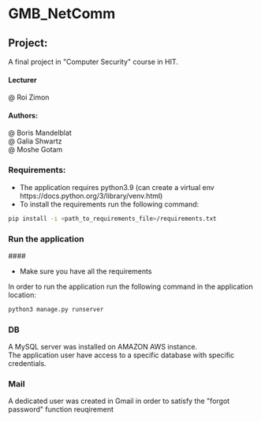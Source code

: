 # GMB_NetComm

## Project:
A final project in "Computer Security" course in HIT.

#### Lecturer
@ Roi Zimon

#### Authors:
@ Boris Mandelblat<br>
@ Galia Shwartz<br>
@ Moshe Gotam

### Requirements:
<ul>
<li>The application requires python3.9 (can create a virtual env https://docs.python.org/3/library/venv.html)</li>
<li>To install the requirements run the following command:</li>
</ul>

```bash
pip install -i <path_to_requirements_file>/requirements.txt
```

### Run the application
####<ul><li>Make sure you have all the requirements</li></ul>

In order to run the application run the following command in the application location:
```bash
python3 manage.py runserver
```

### DB

A MySQL server was installed on AMAZON AWS instance.<br>
The application user have access to a specific database with specific credentials.

### Mail

A dedicated user was created in Gmail in order to satisfy the "forgot password" function reuqirement

 


